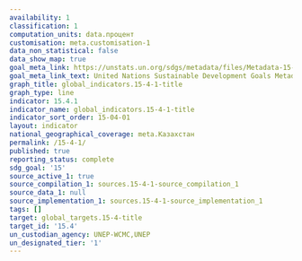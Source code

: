 ```yaml
---
availability: 1
classification: 1
computation_units: data.процент
customisation: meta.customisation-1
data_non_statistical: false
data_show_map: true
goal_meta_link: https://unstats.un.org/sdgs/metadata/files/Metadata-15-04-01.pdf
goal_meta_link_text: United Nations Sustainable Development Goals Metadata (pdf 456kB)
graph_title: global_indicators.15-4-1-title
graph_type: line
indicator: 15.4.1
indicator_name: global_indicators.15-4-1-title
indicator_sort_order: 15-04-01
layout: indicator
national_geographical_coverage: meta.Казахстан
permalink: /15-4-1/
published: true
reporting_status: complete
sdg_goal: '15'
source_active_1: true
source_compilation_1: sources.15-4-1-source_compilation_1
source_data_1: null
source_implementation_1: sources.15-4-1-source_implementation_1
tags: []
target: global_targets.15-4-title
target_id: '15.4'
un_custodian_agency: UNEP-WCMC,UNEP
un_designated_tier: '1'
---
```

